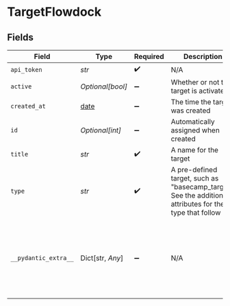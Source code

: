 # TargetFlowdock


## Fields

| Field                                                                                                                                                                                         | Type                                                                                                                                                                                          | Required                                                                                                                                                                                      | Description                                                                                                                                                                                   | Example                                                                                                                                                                                       |
| --------------------------------------------------------------------------------------------------------------------------------------------------------------------------------------------- | --------------------------------------------------------------------------------------------------------------------------------------------------------------------------------------------- | --------------------------------------------------------------------------------------------------------------------------------------------------------------------------------------------- | --------------------------------------------------------------------------------------------------------------------------------------------------------------------------------------------- | --------------------------------------------------------------------------------------------------------------------------------------------------------------------------------------------- |
| `api_token`                                                                                                                                                                                   | *str*                                                                                                                                                                                         | :heavy_check_mark:                                                                                                                                                                            | N/A                                                                                                                                                                                           |                                                                                                                                                                                               |
| `active`                                                                                                                                                                                      | *Optional[bool]*                                                                                                                                                                              | :heavy_minus_sign:                                                                                                                                                                            | Whether or not the target is activated                                                                                                                                                        |                                                                                                                                                                                               |
| `created_at`                                                                                                                                                                                  | [date](https://docs.python.org/3/library/datetime.html#date-objects)                                                                                                                          | :heavy_minus_sign:                                                                                                                                                                            | The time the target was created                                                                                                                                                               |                                                                                                                                                                                               |
| `id`                                                                                                                                                                                          | *Optional[int]*                                                                                                                                                                               | :heavy_minus_sign:                                                                                                                                                                            | Automatically assigned when created                                                                                                                                                           |                                                                                                                                                                                               |
| `title`                                                                                                                                                                                       | *str*                                                                                                                                                                                         | :heavy_check_mark:                                                                                                                                                                            | A name for the target                                                                                                                                                                         |                                                                                                                                                                                               |
| `type`                                                                                                                                                                                        | *str*                                                                                                                                                                                         | :heavy_check_mark:                                                                                                                                                                            | A pre-defined target, such as "basecamp_target". See the additional attributes for the type that follow                                                                                       |                                                                                                                                                                                               |
| `__pydantic_extra__`                                                                                                                                                                          | Dict[str, *Any*]                                                                                                                                                                              | :heavy_minus_sign:                                                                                                                                                                            | N/A                                                                                                                                                                                           | {<br/>"active": false,<br/>"created_at": "2012-02-20T22:55:29Z",<br/>"id": 88335,<br/>"title": "basecamp target",<br/>"type": "basecamp_target",<br/>"url": "https://company.zendesk.com/api/v2/targets/88335.json"<br/>} |